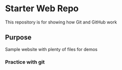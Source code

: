# Starter Web Repo

This repository is for showing how Git and GitHub work

## Purpose

Sample website with plenty of files for demos
### Practice with git
